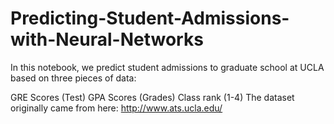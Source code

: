 # Predicting-Student-Admissions-with-Neural-Networks

In this notebook, we predict student admissions to graduate school at UCLA based on three pieces of data:

GRE Scores (Test)
GPA Scores (Grades)
Class rank (1-4) The dataset originally came from here: http://www.ats.ucla.edu/

